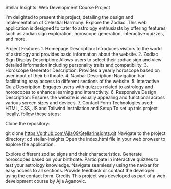  Stellar Insights: Web Development Course Project

I'm delighted to present this project, detailing the design and implementation of Celestial Harmony: Explore the Zodiac. This web application is designed to cater to astrology enthusiasts by offering features such as zodiac sign exploration, horoscope generation, interactive quizzes, and more.

Project Features 1. Homepage
Description: Introduces visitors to the world of astrology and provides basic information about the website.
2. Zodiac Sign Display
Description: Allows users to select their zodiac sign and view detailed information including personality traits and compatibility.
3. Horoscope Generator
Description: Provides a yearly horoscope based on user input of their birthdate.
4. Navbar
Description: Navigation bar facilitating easy access to different sections of the website.
5. Interactive Quiz
Description: Engages users with quizzes related to astrology and horoscopes to enhance learning and interactivity.
6. Responsive Design
Description: Ensures the website is visually appealing and functional across various screen sizes and devices.
7. Contact Form
Technologies used: HTML, CSS, JS and Tailwind
Installation and Setup
To set up this project locally, follow these steps:

Clone the repository:

git clone https://github.com/Ajla09/StellarInsights.git
Navigate to the project directory:
cd stellar-insights
Open the index.html file in your web browser to explore the application.


Explore different zodiac signs and their characteristics.
Generate horoscopes based on your birthdate.
Participate in interactive quizzes to test your astrology knowledge.
Navigate seamlessly using the navbar for easy access to all sections.
Provide feedback or contact the developer using the contact form.
Credits
This project was developed as part of a web development course by Ajla Aganovic.
 
